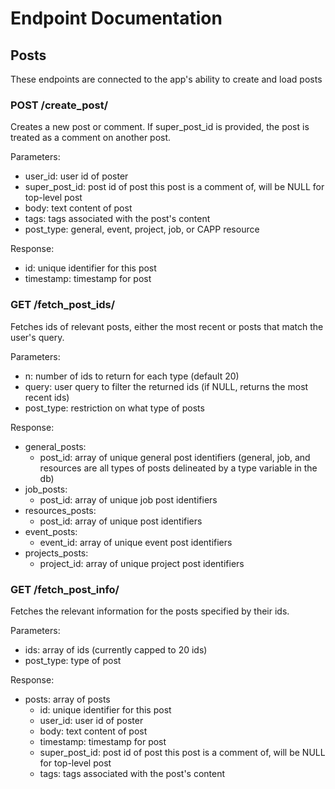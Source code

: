 # Endpoint Documentation

## Posts

These endpoints are connected to the app's ability to create and load posts

### POST /create_post/

Creates a new post or comment. If super_post_id is provided, the post is treated as a comment on another post.

Parameters:
- user_id: user id of poster
- super_post_id: post id of post this post is a comment of, will be NULL for top-level post
- body: text content of post
- tags: tags associated with the post's content
- post_type: general, event, project, job, or CAPP resource

Response:
- id: unique identifier for this post
- timestamp: timestamp for post

### GET /fetch_post_ids/

Fetches ids of relevant posts, either the most recent or posts that match the user's query.

Parameters:
- n: number of ids to return for each type (default 20)
- query: user query to filter the returned ids (if NULL, returns the most recent ids)
- post_type: restriction on what type of posts

Response:
- general_posts:
    - post_id: array of unique general post identifiers (general, job, and resources are all types of posts delineated by a type variable in the db)
- job_posts:
    - post_id: array of unique job post identifiers
- resources_posts:
    - post_id: array of unique post identifiers
- event_posts:
    - event_id: array of unique event post identifiers
- projects_posts:
    - project_id: array of unique project post identifiers


### GET /fetch_post_info/

Fetches the relevant information for the posts specified by their ids.

Parameters:
- ids: array of ids (currently capped to 20 ids)
- post_type: type of post

Response:
- posts: array of posts
    - id: unique identifier for this post
    - user_id: user id of poster
    - body: text content of post
    - timestamp: timestamp for post
    - super_post_id: post id of post this post is a comment of, will be NULL for top-level post
    - tags: tags associated with the post's content

